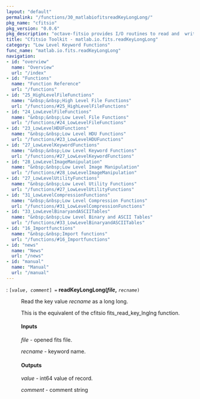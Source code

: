 ```yaml
---
layout: "default"
permalink: "/functions/30_matlabiofitsreadKeyLongLong/"
pkg_name: "cfitsio"
pkg_version: "0.0.6"
pkg_description: "octave-fitsio provides I/O routines to read and  write FITS (Flexible Image Transport System) files."
title: "Cfitsio Toolkit - matlab.io.fits.readKeyLongLong"
category: "Low Level Keyword Functions"
func_name: "matlab.io.fits.readKeyLongLong"
navigation:
- id: "overview"
  name: "Overview"
  url: "/index"
- id: "Functions"
  name: "Function Reference"
  url: "/functions"
- id: "25_HighLevelFileFunctions"
  name: "&nbsp;&nbsp;High Level File Functions"
  url: "/functions/#25_HighLevelFileFunctions"
- id: "24_LowLevelFileFunctions"
  name: "&nbsp;&nbsp;Low Level File Functions"
  url: "/functions/#24_LowLevelFileFunctions"
- id: "23_LowLevelHDUFunctions"
  name: "&nbsp;&nbsp;Low Level HDU Functions"
  url: "/functions/#23_LowLevelHDUFunctions"
- id: "27_LowLevelKeywordFunctions"
  name: "&nbsp;&nbsp;Low Level Keyword Functions"
  url: "/functions/#27_LowLevelKeywordFunctions"
- id: "28_LowLevelImageManipulation"
  name: "&nbsp;&nbsp;Low Level Image Manipulation"
  url: "/functions/#28_LowLevelImageManipulation"
- id: "27_LowLevelUtilityFunctions"
  name: "&nbsp;&nbsp;Low Level Utility Functions"
  url: "/functions/#27_LowLevelUtilityFunctions"
- id: "31_LowLevelCompressionFunctions"
  name: "&nbsp;&nbsp;Low Level Compression Functions"
  url: "/functions/#31_LowLevelCompressionFunctions"
- id: "33_LowLevelBinaryandASCIITables"
  name: "&nbsp;&nbsp;Low Level Binary and ASCII Tables"
  url: "/functions/#33_LowLevelBinaryandASCIITables"
- id: "16_Importfunctions"
  name: "&nbsp;&nbsp;Import functions"
  url: "/functions/#16_Importfunctions"
- id: "news"
  name: "News"
  url: "/news"
- id: "manual"
  name: "Manual"
  url: "/manual"
---
```

<dl class="first-deftypefn">
<dt class="deftypefn" id="index-readKeyLongLong_0028file_002c"><span class="category-def">: </span><span><code class="def-type">[<var class="var">value</var>, <var class="var">comment</var>] =</code> <strong class="def-name">readKeyLongLong(<var class="var">file</var>,</strong> <code class="def-code-arguments"><var class="var">recname</var>)</code><a class="copiable-link" href='#index-readKeyLongLong_0028file_002c'></a></span></dt>
<dd><p>Read the key value <var class="var">recname</var> as a long long.
</p>
<p>This is the equivalent of the cfitsio fits_read_key_lnglng function.
</p>
<h4 class="subsubheading" id="Inputs">Inputs</h4>
<p><var class="var">file</var> - opened fits file.
</p>
<p><var class="var">recname</var> - keyword name.
</p>
<h4 class="subsubheading" id="Outputs">Outputs</h4>
<p><var class="var">value</var> - int64 value of record.
</p>
<p><var class="var">comment</var> - comment string
 </p></dd></dl>